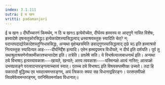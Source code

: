 ```yaml
---
index: 3.1.111
sutra: ई च खनः
vritti: padamanjari
---
```


 ई च खनः॥ दीर्घोच्चारणं किमर्थम्, न ठि च खनःऽ इत्येवोच्येत, दीर्घस्य ह्रस्वस्य वा आद्गुणे नास्ति विशेषः, ह्रस्वादेशे ठ्षत्वतुकोरसिद्धःऽ इत्येकादेशस्यासिद्धत्वाद् ध्रस्वाश्रयस्तुक् स्यादिति चेत्? न; पदान्तपदाद्योरेकादेशस्तुग्विधावसिद्धः, अन्यथा वृक्षेच्छत्रमिति ङवाद्गुणस्यासिद्धत्वाद् ठ्छे चऽ इति ह्रस्वाश्रयो नित्यस्तुक् स्यादित्यत आह----दीर्घनिर्द्देश इत्यादि। एतेन ह्रस्वद्वयमत्र विधीयते, न दीर्घ इति दर्शयति। पूर्व तु यथाश्रुताश्रयणेनोक्तमीकारश्चान्तादेश इति। तत्रेति। प्रश्लेषे सति। ये विभाषेत्यात्वबाधनार्थ इति। अन्यथा ठ्ये विभाषाऽ इत्यस्यावकाशः---खायते, खन्यते; अस्य त्ववकाशः----यस्मिन्पक्षे आत्वं नास्ति; आत्वपक्षे उभयप्रसङ्गे परत्वादन्तरङ्गत्वाच्चात्वं स्यात्। एतच्च ठ्ये विभाषाऽ इति विषयसप्तमीपक्ष उच्यते। तदा हि यकारादौ बुद्धिस्थ एव भवदात्वमन्तरङ्गम्, अयं त्विकारः क्यपा सह विधानाद्वहिरङ्गः। परसप्तमीपक्षे त्विदमेवेत्वमन्तरङ्गम्, परनिमितमनपेक्ष्य विधानात्॥